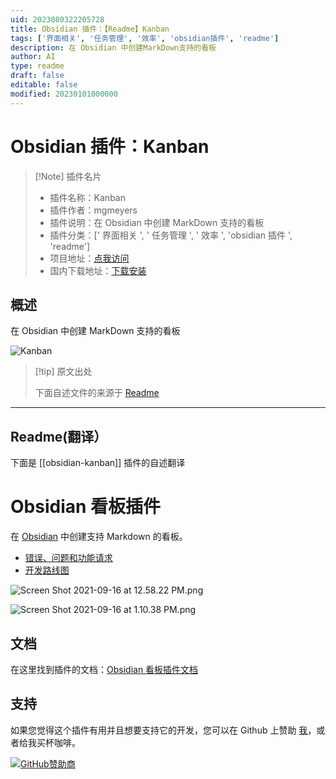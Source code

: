 ```yaml
---
uid: 2023080322205728
title: Obsidian 插件：【Readme】Kanban
tags: ['界面相关', '任务管理', '效率', 'obsidian插件', 'readme']
description: 在 Obsidian 中创建MarkDown支持的看板
author: AI
type: readme
draft: false
editable: false
modified: 20230101000000
---
```


# Obsidian 插件：Kanban

> [!Note] 插件名片
> - 插件名称：Kanban
> - 插件作者：mgmeyers
> - 插件说明：在 Obsidian 中创建 MarkDown 支持的看板
> - 插件分类：[' 界面相关 ', ' 任务管理 ', ' 效率 ', 'obsidian 插件 ', 'readme']
> - 项目地址：[点我访问](https://github.com/mgmeyers/obsidian-kanban)
> - 国内下载地址：[下载安装](https://pkmer.cn/products/plugin/pluginMarket/?obsidian-kanban)

## 概述

在 Obsidian 中创建 MarkDown 支持的看板

![Kanban](https://cdn.pkmer.cn/covers/obsidian-kanban.png!pkmer)

> [!tip] 原文出处
>
>下面自述文件的来源于 [Readme](https://ghproxy.net/https://raw.githubusercontent.com/mgmeyers/obsidian-kanban/main/README.md)
>

---

## Readme(翻译）

下面是 [[obsidian-kanban]] 插件的自述翻译

# Obsidian 看板插件

在 [Obsidian](https://obsidian.md/) 中创建支持 Markdown 的看板。

- [错误、问题和功能请求](https://github.com/mgmeyers/obsidian-kanban/issues)
- [开发路线图](https://github.com/mgmeyers/obsidian-kanban/projects/1)

![Screen Shot 2021-09-16 at 12.58.22 PM.png](https://github.com/mgmeyers/obsidian-kanban/blob/main/src/docs/Assets/Screen%20Shot%202021-09-16%20at%2012.58.22%20PM.png)

![Screen Shot 2021-09-16 at 1.10.38 PM.png](https://github.com/mgmeyers/obsidian-kanban/blob/main/src/docs/Assets/Screen%20Shot%202021-09-16%20at%201.10.38%20PM.png)

## 文档

在这里找到插件的文档：[Obsidian 看板插件文档](https://publish.obsidian.md/kanban/)

## 支持

如果您觉得这个插件有用并且想要支持它的开发，您可以在 Github 上赞助 [我](https://github.com/mgmeyers)，或者给我买杯咖啡。

[![GitHub赞助商](https://img.shields.io/github/sponsors/mgmeyers?label=赞助&logo=GitHub%20Sponsors&style=for-the-badge)](https://github.com/sponsors/mgmeyers)
